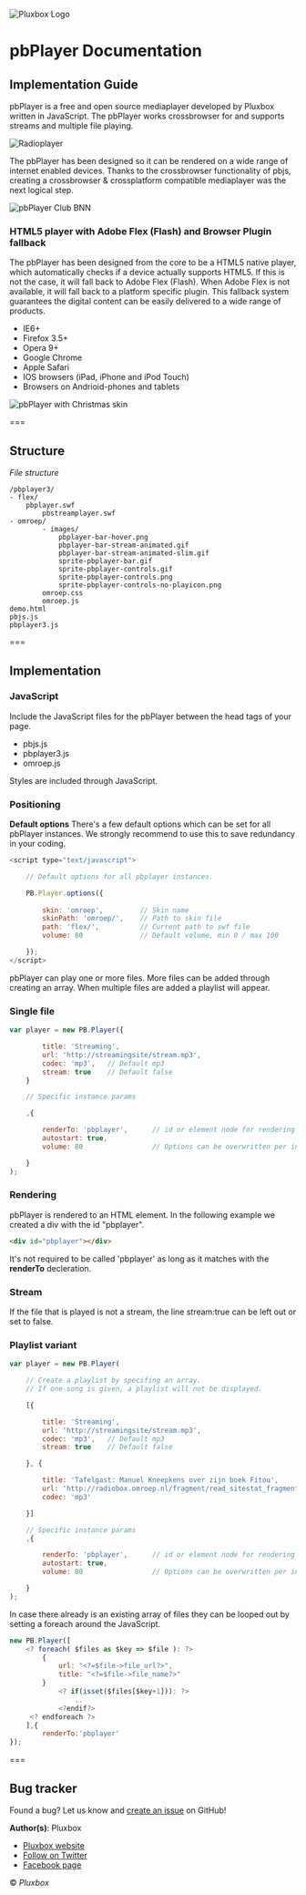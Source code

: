![Pluxbox Logo](http://pluxbox.nl/pluxbox/images/logo-pluxbox-black.png "Pluxbox Logo")
# pbPlayer Documentation
## Implementation Guide

pbPlayer is a free and open source mediaplayer developed by Pluxbox written in JavaScript. The pbPlayer works crossbrowser for and supports streams and multiple file playing.

![Radioplayer](http://pluxbox.nl/pluxbox/images/pbplayer/radioplayer.png "Radioplayer")

The pbPlayer has been designed so it can be rendered on a wide range of internet enabled devices. Thanks to the crossbrowser functionality of pbjs, creating a crossbrowser & crossplatform compatible mediaplayer was the next logical step.

![pbPlayer Club BNN](http://pluxbox.nl/pluxbox/images/pbplayer/clubbnn.png "pbPlayer club BNN")

### HTML5 player with Adobe Flex (Flash) and Browser Plugin fallback

The pbPlayer has been designed from the core to be a HTML5 native player, which automatically checks if a device actually supports HTML5. If this is not the case, it will fall back to Adobe Flex (Flash). When Adobe Flex is not available, it will fall back to a platform specific plugin. This fallback system guarantees the digital content can be easily delivered to a wide range of products.

- IE6+
- Firefox 3.5+
- Opera 9+
- Google Chrome
- Apple Safari
- IOS browsers (iPad, iPhone and iPod Touch)
- Browsers on Andrioid-phones and tablets

![pbPlayer with Christmas skin](http://pluxbox.nl/pluxbox/images/pbplayer/radio4-kerst.png "pbPlayer Christmas skin")

===

## Structure
*File structure*

```
/pbplayer3/
- flex/
    pbplayer.swf
        pbstreamplayer.swf
- omroep/
        - images/
            pbplayer-bar-hover.png
            pbplayer-bar-stream-animated.gif
            pbplayer-bar-stream-animated-slim.gif
            sprite-pbplayer-bar.gif
            sprite-pbplayer-controls.gif
            sprite-pbplayer-controls.png
            sprite-pbplayer-controls-no-playicon.png
        omroep.css
        omroep.js
demo.html
pbjs.js
pbplayer3.js
```
===
## Implementation

### JavaScript

Include the JavaScript files for the pbPlayer between the head tags of your page.

- pbjs.js
- pbplayer3.js
- omroep.js

Styles are included through JavaScript.

### Positioning
**Default options**
There's a few default options which can be set for all pbPlayer instances. We strongly recommend to use this to save redundancy in your coding.

```javascript
<script type="text/javascript"> 

    // Default options for all pbplayer instances.

    PB.Player.options({ 
	 
        skin: 'omroep',         // Skin name
        skinPath: 'omroep/',    // Path to skin file
        path: 'flex/',          // Current path to swf file 
        volume: 80              // Default volume, min 0 / max 100

    });
</script>
```
pbPlayer can play one or more files. More files can be added through creating an array. When multiple files are added a playlist will appear.

### Single file

```javascript
var player = new PB.Player({

        title: 'Streaming',
        url: 'http://streamingsite/stream.mp3',
        codec: 'mp3',   // Default mp3
        stream: true    // Default false
    }

    // Specific instance params

    ,{

        renderTo: 'pbplayer',      // id or element node for rendering  e.g. document.getElementById('pbplayer')
        autostart: true,
        volume: 80                 // Options can be overwritten per instance.

    }
);
```
### Rendering
pbPlayer is rendered to an HTML element. In the following example we created a div with the id "pbplayer".

```html
<div id="pbplayer"></div>
```
It's not required to be called 'pbplayer' as long as it matches with the **renderTo** decleration.

### Stream
If the file that is played is not a stream, the line stream:true can be left out or set to false. 

### Playlist variant

```javascript
var player = new PB.Player(

    // Create a playlist by specifing an array.
    // If one song is given, a playlist will not be displayed. 

    [{

        title: 'Streaming',
        url: 'http://streamingsite/stream.mp3',
        codec: 'mp3',   // Default mp3
        stream: true    // Default false

    }, {

        title: 'Tafelgast: Manuel Kneepkens over zijn boek Fitou',
        url: 'http://radiobox.omroep.nl/fragment/read_sitestat_fragment/33513/33513.mp3',
        codec: 'mp3'

    }]

    // Specific instance params
    ,{

        renderTo: 'pbplayer',      // id or element node for rendering  e.g. document.getElementById('pbplayer')
        autostart: true,
        volume: 80                 // Options can be overwritten per instance.

    }
);
```
In case there already is an existing array of files they can be looped out by setting a foreach around the JavaScript.

```javascript php
new PB.Player([
    <? foreach( $files as $key => $file ): ?>
        {
            url: "<?=$file->file_url?>",
            title: "<?=$file->file_name?>"
        }
            <? if(isset($files[$key+1])): ?>
                .. 
            <?endif?>	
     <? endforeach ?>
    ],{
        renderTo:'pbplayer'
});
```

===
## Bug tracker
Found a bug? Let us know and [create an issue](https://github.com/Pluxbox/pbPlayer/issues "create issue now") on GitHub!

**Author(s)**: Pluxbox

- [Pluxbox website](http://pluxbox.com/ "Pluxbox website")
- [Follow on Twitter](https://twitter.com/pluxbox/ "Follow Pluxbox on Twitter")
- [Facebook page](https://www.facebook.com/pages/Pluxbox/168484729879371 "Pluxbox Facebook page")

&copy; *Pluxbox*

